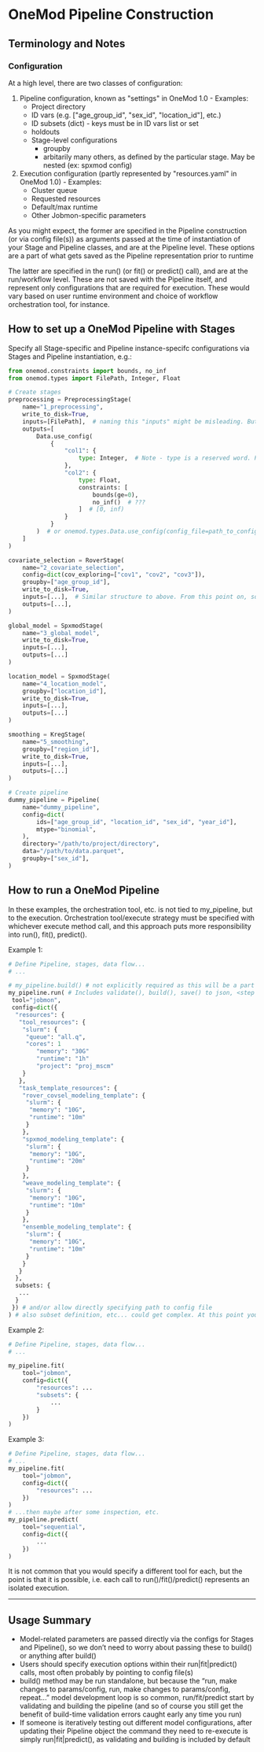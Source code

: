 # OneMod Pipeline Construction

## Terminology and Notes

### Configuration

At a high level, there are two classes of configuration:

  1. Pipeline configuration, known as "settings" in OneMod 1.0
    - Examples:
      - Project directory
      - ID vars (e.g. ["age_group_id", "sex_id", "location_id"], etc.)
      - ID subsets (dict) - keys must be in ID vars list or set
      - holdouts
      - Stage-level configurations
        - groupby
        - arbitarily many others, as defined by the particular stage. May be nested (ex: spxmod config)
  2. Execution configuration (partly represented by "resources.yaml" in OneMod 1.0)
    - Examples:
      - Cluster queue
      - Requested resources
      - Default/max runtime
      - Other Jobmon-specific parameters

As you might expect, the former are specified in the Pipeline construction (or via config file(s)) as arguments passed at the time of instantiation of your Stage and Pipeline classes, and are at the Pipeline level. These options are a part of what gets saved as the Pipeline representation prior to runtime

The latter are specified in the run() (or fit() or predict() call), and are at the run/workflow level. These are not saved with the Pipeline itself, and represent only configurations that are required for execution. These would vary based on user runtime environment and choice of workflow orchestration tool, for instance.

## How to set up a OneMod Pipeline with Stages

Specify all Stage-specific and Pipeline instance-specifc configurations via Stages and Pipeline instantiation, e.g.:

```python
from onemod.constraints import bounds, no_inf
from onemod.types import FilePath, Integer, Float

# Create stages
preprocessing = PreprocessingStage(
    name="1_preprocessing",
    write_to_disk=True,
    inputs=[FilePath],  # naming this "inputs" might be misleading. But because of the complexity of the "Data" model, "input_types" is also not exactly right
    outputs=[
        Data.use_config(
            {
                "col1": {
                    type: Integer,  # Note - type is a reserved word. Problem?
                },
                "col2": {
                    type: Float,
                    constraints: [
                        bounds(ge=0),
                        no_inf()  # ???
                    ]  # [0, inf)
                }
            }
        )  # or onemod.types.Data.use_config(config_file=path_to_config)
    ]
)

covariate_selection = RoverStage(
    name="2_covariate_selection",
    config=dict(cov_exploring=["cov1", "cov2", "cov3"]),
    groupby=["age_group_id"],
    write_to_disk=True,
    inputs=[...],  # Similar structure to above. From this point on, some instance of `Data` will be most common input/output class
    outputs=[...],
)

global_model = SpxmodStage(
    name="3_global_model",
    write_to_disk=True,
    inputs=[...],
    outputs=[...]   
)

location_model = SpxmodStage(
    name="4_location_model",
    groupby=["location_id"],
    write_to_disk=True,
    inputs=[...],
    outputs=[...]
)

smoothing = KregStage(
    name="5_smoothing",
    groupby=["region_id"],
    write_to_disk=True,
    inputs=[...],
    outputs=[...]
)

# Create pipeline
dummy_pipeline = Pipeline(
    name="dummy_pipeline",
    config=dict(
        ids=["age_group_id", "location_id", "sex_id", "year_id"],
        mtype="binomial",
    ),
    directory="/path/to/project/directory",
    data="/path/to/data.parquet",
    groupby=["sex_id"],
)
```

## How to run a OneMod Pipeline

In these examples, the orchestration tool, etc. is not tied to my_pipeline, but to the execution. Orchestration tool/execute strategy must be specified with whichever execute method call, and this approach puts more responsibility into run(), fit(), predict().

Example 1:

```python
# Define Pipeline, stages, data flow...
# ...

# my_pipeline.build() # not explicitly required as this will be a part of run()/fit()/predict(), but this generates the non-executable, intermediate representation of my_pipeline (and saves to JSON)
my_pipeline.run( # Includes validate(), build(), save() to json, <step to prepare the command for jobmon>, and go()
 tool="jobmon",
 config=dict({
  "resources": {
   "tool_resources": {
    "slurm": {
     "queue": "all.q",
     "cores": 1
        "memory": "30G"
        "runtime": "1h"
        "project": "proj_mscm"
    }
   },
   "task_template_resources": {
    "rover_covsel_modeling_template": {
     "slurm": {
      "memory": "10G",
      "runtime": "10m"
     }
    },
    "spxmod_modeling_template": {
     "slurm": {
      "memory": "10G",
      "runtime": "20m"
     }
    },
    "weave_modeling_template": {
     "slurm": {
      "memory": "10G",
      "runtime": "10m"
     }
    },
    "ensemble_modeling_template": {
     "slurm": {
      "memory": "10G",
      "runtime": "10m"
     }
    }
   }
  },
  subsets: {
   ...
  }
 }) # and/or allow directly specifying path to config file
) # also subset definition, etc... could get complex. At this point you get a Jobmon Workflow ID, which could be referenced to resume, etc. But the non-jobmon-specific my_pipeline representation still exists.
```

Example 2:

```python
# Define Pipeline, stages, data flow...
# ...

my_pipeline.fit(
    tool="jobmon",
    config=dict({
        "resources": ...
        "subsets": {
            ...
        }
    })
)
```

Example 3:

```python
# Define Pipeline, stages, data flow...
# ...
my_pipeline.fit(
    tool="jobmon",
    config=dict({
        "resources": ...
    })
)
# ...then maybe after some inspection, etc.
my_pipeline.predict(
    tool="sequential",
    config=dict({
        ...
    })
)
```

It is not common that you would specify a different tool for each, but the point is that it is possible, i.e. each call to run()/fit()/predict() represents an isolated execution.

---

## Usage Summary

- Model-related parameters are passed directly via the configs for Stages and Pipeline(), so we don’t need to worry about passing these to build() or anything after build()
- Users should specify execution options within their run|fit|predict() calls, most often probably by pointing to config file(s)
- build() method may be run standalone, but because the “run, make changes to params/config, run, make changes to params/config, repeat...” model development loop is so common, run/fit/predict start by validating and building the pipeline (and so of course you still get the benefit of build-time validation errors caught early any time you run)
- If someone is iteratively testing out different model configurations, after updating their Pipeline object the command they need to re-execute is simply run|fit|predict(), as validating and building is included by default
